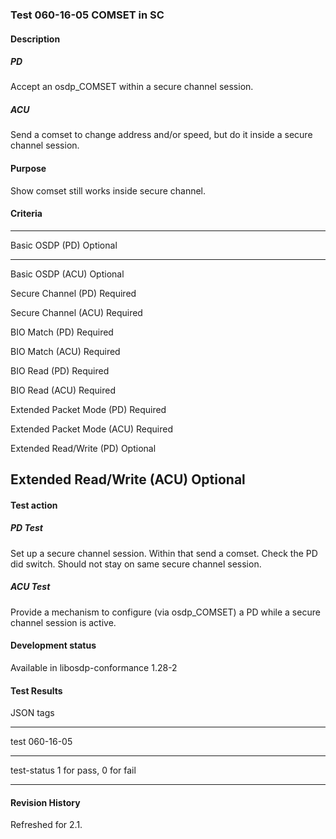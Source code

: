 ### Test 060-16-05 COMSET in SC

#### Description

##### PD

Accept an osdp_COMSET within a secure channel session.

##### ACU

Send a comset to change address and/or speed, but do it inside a secure
channel session.

#### Purpose

Show comset still works inside secure channel.

#### Criteria

  -----------------------------------------------------------------------
  Basic OSDP (PD)                     Optional
  ----------------------------------- -----------------------------------
  Basic OSDP (ACU)                    Optional

  Secure Channel (PD)                 Required

  Secure Channel (ACU)                Required

  BIO Match (PD)                      Required

  BIO Match (ACU)                     Required

  BIO Read (PD)                       Required

  BIO Read (ACU)                      Required

  Extended Packet Mode (PD)           Required

  Extended Packet Mode (ACU)          Required

  Extended Read/Write (PD)            Optional

  Extended Read/Write (ACU)           Optional
  -----------------------------------------------------------------------

#### Test action

##### PD Test

Set up a secure channel session. Within that send a comset. Check the PD
did switch. Should not stay on same secure channel session.

##### ACU Test

Provide a mechanism to configure (via osdp_COMSET) a PD while a secure
channel session is active.

#### Development status

Available in libosdp-conformance 1.28-2

#### Test Results

JSON tags

  -----------------------------------------------------------------------
  test                                060-16-05
  ----------------------------------- -----------------------------------
  test-status                         1 for pass, 0 for fail

  -----------------------------------------------------------------------

#### Revision History

Refreshed for 2.1.
